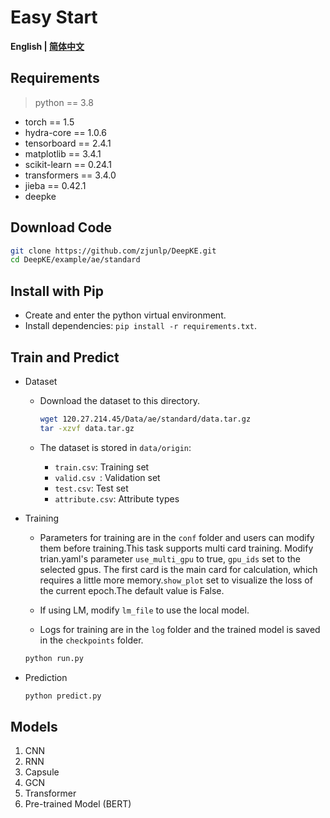 # Easy Start

<p align="left">
    <b> English | <a href="https://github.com/zjunlp/DeepKE/blob/main/example/ae/standard/README_CN.md">简体中文</a> </b>
</p>

## Requirements

> python == 3.8

- torch == 1.5
- hydra-core == 1.0.6
- tensorboard == 2.4.1
- matplotlib == 3.4.1
- scikit-learn == 0.24.1
- transformers == 3.4.0
- jieba == 0.42.1
- deepke

## Download Code

```bash
git clone https://github.com/zjunlp/DeepKE.git
cd DeepKE/example/ae/standard
```

## Install with Pip

- Create and enter the python virtual environment.
- Install dependencies: `pip install -r requirements.txt`.

## Train and Predict

- Dataset

  - Download the dataset to this directory.

    ```bash
    wget 120.27.214.45/Data/ae/standard/data.tar.gz
    tar -xzvf data.tar.gz
    ```

  - The dataset is stored in `data/origin`:
    - `train.csv`: Training set
    - `valid.csv `: Validation set
    - `test.csv`: Test set
    - `attribute.csv`: Attribute types

- Training

  - Parameters for training are in the `conf` folder and users can modify them before training.This task supports multi card training. Modify trian.yaml's parameter `use_multi_gpu` to true, `gpu_ids` set to the selected gpus. The first card is the main card for calculation, which requires a little more memory.`show_plot` set to visualize the loss of the current epoch.The default value is False.

  - If using LM, modify `lm_file` to use the local model.

  - Logs for training are in the `log` folder and the trained model is saved in the `checkpoints` folder.

  ```bash
  python run.py
  ```

- Prediction

  ```bash
  python predict.py
  ```

## Models

1. CNN
2. RNN
3. Capsule
4. GCN
5. Transformer
6. Pre-trained Model (BERT)